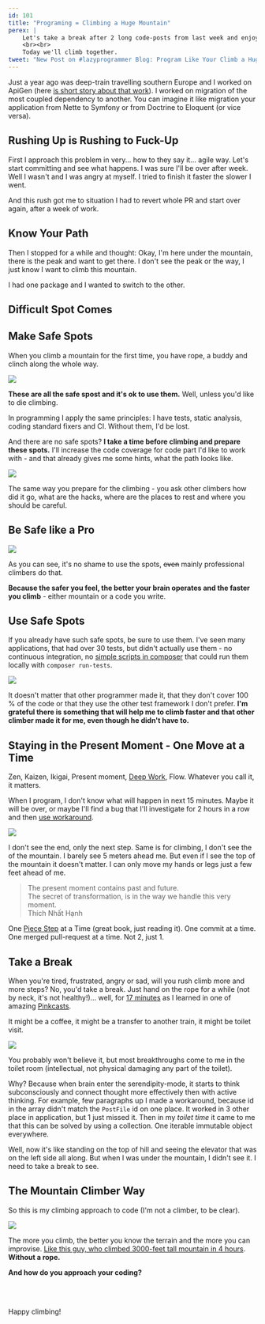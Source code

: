 ```yaml
---
id: 101
title: "Programing = Climbing a Huge Mountain"
perex: | 
    Let's take a break after 2 long code-posts from last week and enjoy bit of philosophy. I apply *the mountain climber* in programming for last 2 years and it really helps me to overcome difficult spots.
    <br><br> 
    Today we'll climb together.
tweet: "New Post on #lazyprogrammer Blog: Program Like Your Climb a Huge Mountain"
---
```


Just a year ago was deep-train travelling southern Europe and I worked on ApiGen (here [is short story about that work](/blog/2017/09/04/how-apigen-survived-its-own-death/)). I worked on migration of the most coupled dependency to another. You can imagine it like migration your application from Nette to Symfony or from Doctrine to Eloquent (or vice versa).

## Rushing Up is Rushing to Fuck-Up

First I approach this problem in very... how to they say it... agile way. Let's start committing and see what happens. I was sure I'll be over after week. Well I wasn't and I was angry at myself. I tried to finish it faster the slower I went.

And this rush got me to situation I had to revert whole PR and start over again, after a week of work.  

## Know Your Path

Then I stopped for a while and thought: Okay, I'm here under the mountain, there is the peak and want to get there. I don't see the peak or the way, I just know I want to climb this mountain. 

I had one package and I wanted to switch to the other.

## Difficult Spot Comes
 

## Make Safe Spots

When you climb a mountain for the first time, you have rope, a buddy and clinch along the whole way. 

<img src="http://horolezeckametodika.cz/wp-content/uploads/IMG_0568.jpg" class="img-thumbnail">

**These are all the safe spost and it's ok to use them.** Well, unless you'd like to die climbing.

In programming I apply the same principles: I have tests, static analysis, coding standard fixers and CI. Without them, I'd be lost.

And there are no safe spots? **I take a time before climbing and prepare these spots.** I'll increase the code coverage for code part I'd like to work with - and that already gives me some hints, what the path looks like. 

<img src="http://nicobrasfort.starnux.net/wp-content/uploads/2010/12/Directe-du-Baou-Rouge.jpg" class="img-thumbnail">

The same way you prepare for the climbing - you ask other climbers how did it go, what are the hacks, where are the places to rest and where you should be careful.

## Be Safe like a Pro 

<img src="https://avatars.mds.yandex.net/get-pdb/881477/70783a22-0239-45bc-b5cc-262053da7919/s1200"  class="img-thumbnail">

As you can see, it's no shame to use the spots, <strike>even</strike> mainly professional climbers do that.

**Because the safer you feel, the better your brain operates and the faster you climb** - either mountain or a code you write.

## Use Safe Spots

If you already have such safe spots, be sure to use them. I've seen many applications, that had over 30 tests, but didn't actually use them - no continuous integration, no [simple scripts in composer](https://blog.martinhujer.cz/have-you-tried-composer-scripts/) that could run them locally with `composer run-tests`.

<img src="http://www.hopsuk.cz/upload/foto/rohova/druhy_bh_paraglajding.jpg" class="img-thumbnail">

It doesn't matter that other programmer made it, that they don't cover 100 % of the code or that they use the other test framework I don't prefer. **I'm grateful there is something that will help me to climb faster and that other climber made it for me, even though he didn't have to.**

## Staying in the Present Moment - One Move at a Time

Zen, Kaizen, Ikigai, Present moment, <a href="/blog/2017/09/25/3-non-it-books-that-help-you-to-become-better-programmer/#deep-work-by-cal-newport">Deep Work</a>, Flow. Whatever you call it, it matters. 

When I program, I don't know what will happen in next 15 minutes. Maybe it will be over, or maybe I'll find a bug that I'll investigate for 2 hours in a row and then [use workaround](https://github.com/TomasVotruba/tomasvotruba.cz/commit/a890d5100e2226d4958504a50efa282fd1b2c4a1).

<img src="http://www.active-road.com/493-header/big-path-creeks-verdon-gorges.jpg" class="img-thumbnail">

I don't see the end, only the next step. Same is for climbing, I don't see the of the mountain. I barely see 5 meters ahead me. But even if I see the top of the mountain it doesn't matter. I can only move my hands or legs just a few feet ahead of me.

<blockquote class="blockquote">
    The present moment contains past and future. 
    <br>
    The secret of transformation, is in the way we handle this very moment.
    <footer class="blockquote-footer">Thích Nhất Hạnh</footer>
</blockquote>

One [Piece Step](https://www.amazon.com/Peace-Every-Step-Mindfulness-Everyday/dp/0553351397) at a Time  (great book, just reading it). One commit at a time. One merged pull-request at a time. Not 2, just 1.

## Take a Break

When you're tired, frustrated, angry or sad, will you rush climb more and more steps? No, you'd take a break. Just hand on the rope for a while (not by neck, it's not healthy!)... well, for [17 minutes](https://lifehacker.com/52-minute-work-17-minute-break-is-the-ideal-productivi-1616541102) as I learned in one of amazing [Pinkcasts](https://www.danpink.com/pinkcast/).

It might be a coffee, it might be a transfer to another train, it might be toilet visit.

<img src="https://ss.beddinginn.com/images/product/11/11596/11596896_1.jpg" class="img-thumbnail">

You probably won't believe it, but most breakthroughs come to me in the toilet room (intellectual, not physical damaging any part of the toilet).

Why? Because when brain enter the serendipity-mode, it starts to think subconsciously and connect thought more effectively then with active thinking. For example, few paragraphs up I made a workaround, because id in the array didn't match the `PostFile` id on one place. It worked in 3 other place in application, but 1 just missed it. Then in my *toilet time* it came to me that this can be solved by using a collection. One iterable immutable object everywhere.

Well, now it's like standing on the top of hill and seeing the elevator that was on the left side all along. But when I was under the mountain, I didn't see it. I need to take a break to see.      
## The Mountain Climber Way

So this is my climbing approach to code (I'm not a climber, to be clear).

<img src="https://www.nationalgeographic.com/content/dam/adventure/photos/2017/stories/alex-honnold/alex-honnold-summit/alex-honnold-freerider-climb.adapt.1190.1.jpg" class="img-thumbnail">

The more you climb, the better you know the terrain and the more you can improvise. [Like this guy, who climbed 3000-feet tall mountain in 4 hours](https://www.nationalgeographic.com/adventure/features/athletes/alex-honnold/most-dangerous-free-solo-climb-yosemite-national-park-el-capitan/). **Without a rope.**

**And how do you approach your coding?**

<br><br>

Happy climbing!

